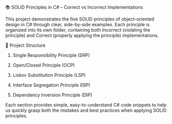 📚 SOLID Principles in C# – Correct vs Incorrect Implementations

This project demonstrates the five SOLID principles of object-oriented design in C# through clear, side-by-side examples.
Each principle is organized into its own folder, containing both Incorrect (violating the principle) and Correct (properly applying the principle) implementations.

📂 Project Structure
1. Single Responsibility Principle (SRP)

2. Open/Closed Principle (OCP)

3. Liskov Substitution Principle (LSP)

4. Interface Segregation Principle (ISP)

5. Dependency Inversion Principle (DIP)

Each section provides simple, easy-to-understand C# code snippets to help us quickly grasp both the mistakes and best practices when applying SOLID principles.
